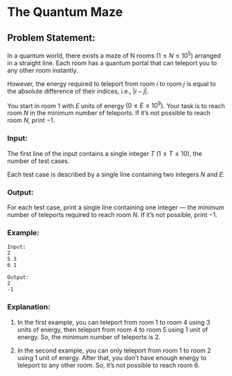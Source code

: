 # The Quantum Maze

## Problem Statement:

In a quantum world, there exists a maze of N rooms $(1 ≤ N ≤ 10^5)$ arranged in a straight line. Each room has a quantum portal that can teleport you to any other room instantly. 

However, the energy required to teleport from room $i$ to room $j$ is equal to the absolute difference of their indices, i.e., $|i - j|$.

You start in room $1$ with $E$ units of energy $(0 ≤ E ≤ 10^9)$. Your task is to reach room $N$ in the minimum number of teleports. If it’s not possible to reach room $N$, print $-1$.

### Input:

The first line of the input contains a single integer $T$ $(1 ≤ T ≤ 10)$, the number of test cases.

Each test case is described by a single line containing two integers $N$ and $E$.

### Output:

For each test case, print a single line containing one integer — the minimum number of teleports required to reach room $N$. 
If it’s not possible, print $-1$.

### Example:

```
Input:
2
5 3
6 1

Output:
2
-1
```

### Explanation:

1. In the first example, you can teleport from room $1$ to room $4$ using $3$ units of energy, then teleport from room $4$ to room $5$ using $1$ unit of energy. So, the minimum number of teleports is $2$.

2. In the second example, you can only teleport from room $1$ to room $2$ using $1$ unit of energy. After that, you don’t have enough energy to teleport to any other room. So, it’s not possible to reach room $6$.